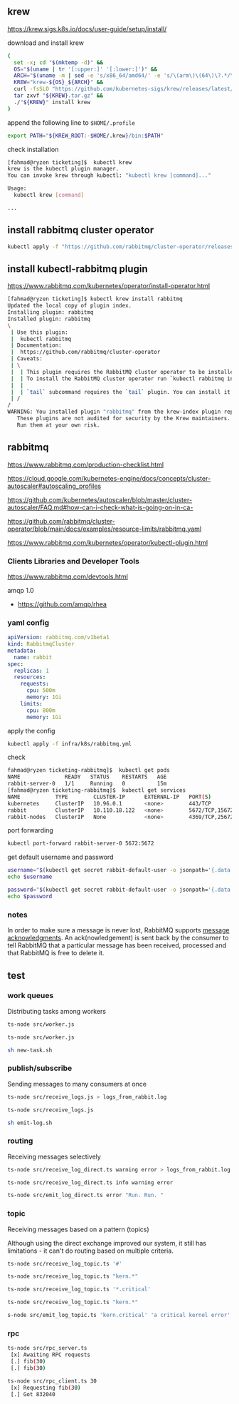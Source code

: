 ## krew

https://krew.sigs.k8s.io/docs/user-guide/setup/install/

download and install krew

```sh
(
  set -x; cd "$(mktemp -d)" &&
  OS="$(uname | tr '[:upper:]' '[:lower:]')" &&
  ARCH="$(uname -m | sed -e 's/x86_64/amd64/' -e 's/\(arm\)\(64\)\?.*/\1\2/' -e 's/aarch64$/arm64/')" &&
  KREW="krew-${OS}_${ARCH}" &&
  curl -fsSLO "https://github.com/kubernetes-sigs/krew/releases/latest/download/${KREW}.tar.gz" &&
  tar zxvf "${KREW}.tar.gz" &&
  ./"${KREW}" install krew
)
```

append the following line to `$HOME/.profile`

```sh
export PATH="${KREW_ROOT:-$HOME/.krew}/bin:$PATH"
```

check installation

```sh
[fahmad@ryzen ticketing]$  kubectl krew
krew is the kubectl plugin manager.
You can invoke krew through kubectl: "kubectl krew [command]..."

Usage:
  kubectl krew [command]

...
```

## install rabbitmq cluster operator

```sh
kubectl apply -f "https://github.com/rabbitmq/cluster-operator/releases/latest/download/cluster-operator.yml"
```

## install kubectl-rabbitmq plugin

https://www.rabbitmq.com/kubernetes/operator/install-operator.html

```sh
[fahmad@ryzen ticketing]$ kubectl krew install rabbitmq
Updated the local copy of plugin index.
Installing plugin: rabbitmq
Installed plugin: rabbitmq
\
 | Use this plugin:
 | 	kubectl rabbitmq
 | Documentation:
 | 	https://github.com/rabbitmq/cluster-operator
 | Caveats:
 | \
 |  | This plugin requires the RabbitMQ cluster operator to be installed.
 |  | To install the RabbitMQ cluster operator run `kubectl rabbitmq install-cluster-operator`.
 |  |
 |  | `tail` subcommand requires the `tail` plugin. You can install it with `kubectl krew install tail`.
 | /
/
WARNING: You installed plugin "rabbitmq" from the krew-index plugin repository.
   These plugins are not audited for security by the Krew maintainers.
   Run them at your own risk.

```

## rabbitmq

https://www.rabbitmq.com/production-checklist.html

https://cloud.google.com/kubernetes-engine/docs/concepts/cluster-autoscaler#autoscaling_profiles

https://github.com/kubernetes/autoscaler/blob/master/cluster-autoscaler/FAQ.md#how-can-i-check-what-is-going-on-in-ca-

https://github.com/rabbitmq/cluster-operator/blob/main/docs/examples/resource-limits/rabbitmq.yaml

https://www.rabbitmq.com/kubernetes/operator/kubectl-plugin.html

### Clients Libraries and Developer Tools

https://www.rabbitmq.com/devtools.html

amqp 1.0

- https://github.com/amqp/rhea

### yaml config

```yaml title="rabbitmq.yml"
apiVersion: rabbitmq.com/v1beta1
kind: RabbitmqCluster
metadata:
  name: rabbit
spec:
  replicas: 1
  resources:
    requests:
      cpu: 500m
      memory: 1Gi
    limits:
      cpu: 800m
      memory: 1Gi
```

apply the config

```sh
kubectl apply -f infra/k8s/rabbitmq.yml
```

check

```sh
fahmad@ryzen ticketing-rabbitmq]$  kubectl get pods
NAME              READY   STATUS    RESTARTS   AGE
rabbit-server-0   1/1     Running   0          15m
[fahmad@ryzen ticketing-rabbitmq]$  kubectl get services
NAME           TYPE        CLUSTER-IP      EXTERNAL-IP   PORT(S)                        AGE
kubernetes     ClusterIP   10.96.0.1       <none>        443/TCP                        37d
rabbit         ClusterIP   10.110.18.122   <none>        5672/TCP,15672/TCP,15692/TCP   15m
rabbit-nodes   ClusterIP   None            <none>        4369/TCP,25672/TCP             15m

```

port forwarding

```sh
kubectl port-forward rabbit-server-0 5672:5672
```

get default username and password

```sh
username="$(kubectl get secret rabbit-default-user -o jsonpath='{.data.username}' | base64 --decode)"
echo $username

password="$(kubectl get secret rabbit-default-user -o jsonpath='{.data.password}' | base64 --decode)"
echo $password
```

### notes

In order to make sure a message is never lost, RabbitMQ supports [message acknowledgments](https://www.rabbitmq.com/confirms.html). An ack(nowledgement) is sent back by the consumer to tell RabbitMQ that a particular message has been received, processed and that RabbitMQ is free to delete it.

## test

### work queues

Distributing tasks among workers

```sh
ts-node src/worker.js
```

```sh
ts-node src/worker.js
```

```sh
sh new-task.sh
```

### publish/subscribe

Sending messages to many consumers at once

```sh
ts-node src/receive_logs.js > logs_from_rabbit.log
```

```sh
ts-node src/receive_logs.js
```

```sh
sh emit-log.sh
```

### routing

Receiving messages selectively

```sh
ts-node src/receive_log_direct.ts warning error > logs_from_rabbit.log
```

```sh
ts-node src/receive_log_direct.ts info warning error
```

```sh
ts-node src/emit_log_direct.ts error "Run. Run. "
```

### topic

Receiving messages based on a pattern (topics)

Although using the direct exchange improved our system, it still has limitations - it can't do routing based on multiple criteria.

```sh
ts-node src/receive_log_topic.ts '#'
```

```sh
ts-node src/receive_log_topic.ts "kern.*"
```

```sh
ts-node src/receive_log_topic.ts '*.critical'
```

```sh
ts-node src/receive_log_topic.ts "kern.*"
```

```sh
s-node src/emit_log_topic.ts 'kern.critical' 'a critical kernel error'
```

### rpc

```sh
ts-node src/rpc_server.ts
 [x] Awaiting RPC requests
 [.] fib(30)
 [.] fib(30)
```

```sh
ts-node src/rpc_client.ts 30
 [x] Requesting fib(30)
 [.] Got 832040
```

